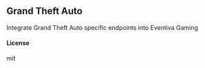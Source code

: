## Grand Theft Auto

Integrate Grand Theft Auto specific endpoints into Eventiva Gaming

#### License

mit